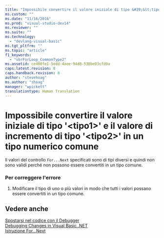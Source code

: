 ```yaml
---
title: "Impossibile convertire il valore iniziale di tipo &#39;&lt;tipo1&gt;&#39; e il valore di incremento di tipo &#39;&lt;tipo2&gt;&#39; in un tipo numerico comune | Microsoft Docs"
ms.custom: ""
ms.date: "11/16/2016"
ms.prod: "visual-studio-dev14"
ms.reviewer: ""
ms.suite: ""
ms.technology: 
  - "devlang-visual-basic"
ms.tgt_pltfrm: ""
ms.topic: "article"
f1_keywords: 
  - "vbrForLoop_CommonType2"
ms.assetid: ce400fe1-5edd-4aee-94d8-530be03cfd9a
caps.latest.revision: 8
caps.handback.revision: 8
author: "stevehoag"
ms.author: "shoag"
manager: "wpickett"
translationtype: Human Translation
---
```

# Impossibile convertire il valore iniziale di tipo &#39;&lt;tipo1&gt;&#39; e il valore di incremento di tipo &#39;&lt;tipo2&gt;&#39; in un tipo numerico comune
Il valori del controllo `For...Next` specificati sono di tipi diversi e quindi non sono validi perché non possono essere convertiti in un tipo comune.  
  
### Per correggere l'errore  
  
1.  Modificare il tipo di uno o più valori in modo che tutti i valori possano essere convertiti in un tipo comune.  
  
## Vedere anche  
 [Spostarsi nel codice con il Debugger](/visual-studio/debugger/navigating-through-code-with-the-debugger)   
 [Debugging Changes in Visual Basic .NET](http://msdn.microsoft.com/it-it/0e82bb0d-8bb2-4fe8-87d1-75f24c7cfd75)   
 [Istruzione For...Next](../../visual-basic/language-reference/statements/for-next-statement.md)
